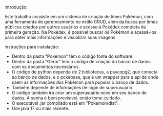 Introdução:

Este trabalho consiste em um sistema de criação de times Pokémon, com uma ferramenta de gerenciamento no estilo CRUD, além da busca por times públicos criados por outros usuários e acesso à Pokédex completa da primeira geração. Na Pokédex, é possível buscar os Pokémon e acessá-los para obter mais informações e visualizar suas imagens.

Instruções para instalação:

- Dentro da pasta "Pokemon" têm o código fonte do software.
- Dentro da pasta "Gerar" tem o código de criação do banco de dados com os documentos necessários.
- O código de python depende de 2 bibliotecas, a psycopg2, que conecta ao banco de dados, e o pokebase,
  que é um wrapper para a api de onde saem as informações dos Pokémon para popular o banco de dados.
- Também depende de informações de login de superusuário.
- O código também irá criar um superusuário novo em seu banco de dados. A senha é bem previsível, então
  tome cuidado.
- O executável .jar compilado está em "Pokemon/dist".
- Use java 17 ou mais recente.

